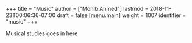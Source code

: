+++
title = "Music"
author = ["Monib Ahmed"]
lastmod = 2018-11-23T00:06:36-07:00
draft = false
[menu.main]
  weight = 1007
  identifier = "music"
+++

Musical studies goes in here
